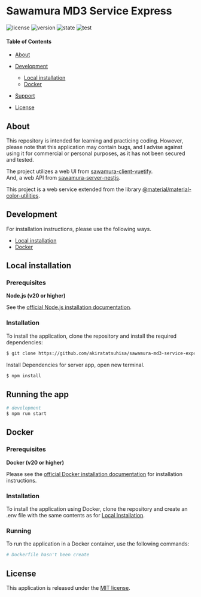 # Sawamura MD3 Service Express

![license](https://img.shields.io/badge/License-MIT-green.svg)
![version](https://img.shields.io/badge/version-0.0.1%20alpha-brightgreen.svg)
![state](https://img.shields.io/badge/state-ongoing-blue.svg)
![test](https://img.shields.io/badge/bug-crit-red.svg)

#### Table of Contents

- [About](#about)
- [Development](#development)

  - [Local installation](#local-installation)
  - [Docker](#docker)

- [Support](#support)
- [License](#license)

## About

This repository is intended for learning and practicing coding. However, please note that this application may contain bugs, and I advise against using it for commercial or personal purposes, as it has not been secured and tested.

The project utilizes a web UI from [sawamura-client-vuetify](https://github.com/akiratatsuhisa/sawamura-client-vuetify).
<br/>
And, a web API from [sawamura-server-nestjs](https://github.com/akiratatsuhisa/sawamura-server-nestjs).

This project is a web service extended from the library [@material/material-color-utilities](https://www.npmjs.com/package/@material/material-color-utilities).

## Development

For installation instructions, please use the following ways.

- [Local installation](#local-installation)
- [Docker](#docker)

## Local installation

### Prerequisites

**Node.js (v20 or higher)**

See the [official Node.js installation documentation](https://nodejs.org/).

### Installation

To install the application, clone the repository and install the required dependencies:

```bash
$ git clone https://github.com/akiratatsuhisa/sawamura-md3-service-express.git
```

Install Dependencies for server app, open new terminal.

```bash
$ npm install
```

## Running the app

```bash
# development
$ npm run start
```

## Docker

### Prerequisites

**Docker (v20 or higher)**

Please see the [official Docker installation documentation](https://docs.docker.com/get-docker/) for installation instructions.

### Installation

To install the application using Docker, clone the repository and create an .env file with the same contents as for [Local Installation](#local-installation).

### Running

To run the application in a Docker container, use the following commands:

```bash
# Dockerfile hasn't been create
```

## License

This application is released under the [MIT license](LICENSE).
